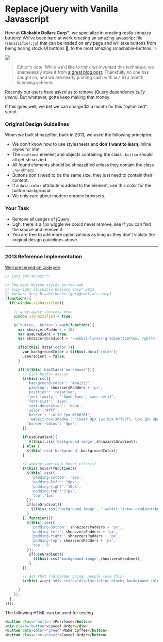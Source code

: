 # Replace jQuery with Vanilla Javascript

Here at **Clickable Dollars Corp™**, we specialize in creating really shnazzy buttons! We've been hard at work creating an amazing javascript file (`shnazzifier.js`) that can be loaded on any page and will take buttons from being boring stock UI buttons 🤮, to the most amazing smashable-buttons. ✨

![](https://dl.dropboxusercontent.com/s%2Fkchlboc2jhzioo7%2Fp00pv5fig.png)

> Editor's note: While we'd like to think we invented this technique, we shamelessly stole it from [a great blog post](https://tympanus.net/codrops/2012/01/11/css-buttons-with-pseudo-elements/#). Thankfully no one has caught on, and we are nearly printing cash with our $1 a month licensing scheme.

Recently our users have asked us to remove jQuery dependency _(silly users)._ But whatever, gotta keep making that money.

If this goes well, we bet we can charge $2 a month for this "optimized" script.

### Original Design Guidelines
When we built shnazzifier, back in 2013, we used the following principles:

* We don't know how to use stylesheets and **don't want to learn**, inline styles for life!
* The `<button>` element and objects containing the class `.button` should all get shnazzied.
* All found elements should be shnazzified unless they contain the class `.no-shnazz`.
* Buttons don't need to be the same size, they just need to contain their content.
* If a `data-color` attribute is added to the element, use this color for the button background.
* We only care about modern chrome browsers.

### Your Task

* Remove all usages of jQuery
* Ugh, there is a 1px wiggle we could never remove, see if you can find the source and remove it.
* You are free to add more optimizations as long as they don't violate the original design guidelines above.

---

### 2013 Reference Implementation

[Well preserved on codepen](https://codepen.io/banderson623/pen/MXWLEP)

```js
// Lets get shnazz'n!

// The best button styles on the web
// Copyright Clickable Dollars Corp™ 2013
// Author: Gerg Bradellhouse (gerg@cdollars.corp)
(function(){
  if(!window.isShazzified){

    // only apply shnazzzy once
    window.isShazzified = true;

    $('button, .button').each(function(){
      var shnazzersPadders = 10;
      var useGradient = true;
      var shnazzersGradient = '-webkit-linear-gradient(bottom, rgb(44,160,202) 0%, rgb(62,184,229) 100%)';

      if($(this).data('color')){
        var backgroundColor = $(this).data('color');
        useGradient = false;
      }

      if(!$(this).hasClass('no-shnazz')){
        // Sick button design
        $(this).css({
          'background-color': '#ba2323',
          'padding': shnazzersPadders + 'px',
          'position': 'relative',
          'font-family': "'Open Sans', sans-serif",
          'font-size': '12px',
          'text-decoration': 'none',
          'color':'#fff',
          'border': 'solid 1px #186f8f',
          '-webkit-box-shadow': 'inset 0px 1px 0px #7fd2f1, 0px 1px 0px #fff',
          'border-radius': '5px',
        });

        if(useGradient){
           $(this).css('background-image',shnazzersGradient);
        } else {
          $(this).css('background',backgroundColor);
        }

        // adding some cool hover effects!
        $(this).hover(function(){
          $(this).css({
            'padding-bottom': '9px',
            'padding-left':'10px',
            'padding-right':'10px',
            'padding-top':'11px',
            'top':'1px'
          });
          if(useGradient){
            $(this).css('background-image', '-webkit-linear-gradient(bottom, rgb(62,184,229) 0%, rgb(44,160,202) 100%)');
          }
        }, function(){
          $(this).css({
            'padding-bottom': shnazzersPadders + 'px',
            'padding-left': shnazzersPadders + 'px',
            'padding-right': shnazzersPadders + 'px',
            'padding-top': shnazzersPadders + 'px',
            'top': 0
          });
           if(useGradient){
             $(this).css('background-image',shnazzersGradient);
           }
        });

        // get that rad border going, people love this
        $(this).wrap('<div style="display:inline-block; background-color:#ccd0d5; margin: 0; ;z-index:-1; padding: 8px; border-radius: 5px;-webkit-box-shadow: inset 0px 1px 1px #909193, 0px 1px 0px #fff;"></div>');

      }
    });
  }
})();
```

The following HTML can be used for testing

```html
<button class="button">Purchase</button>
<div class="button">Cancel Order</div>
<button data-color="green">Make Coffee</button>
<button class="no-shnazz">Cancel Order</button>
```
